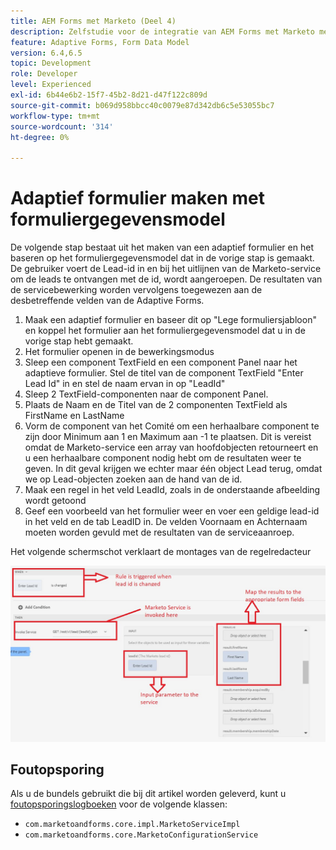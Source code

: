 ```yaml
---
title: AEM Forms met Marketo (Deel 4)
description: Zelfstudie voor de integratie van AEM Forms met Marketo met behulp van het AEM Forms-formuliergegevensmodel.
feature: Adaptive Forms, Form Data Model
version: 6.4,6.5
topic: Development
role: Developer
level: Experienced
exl-id: 6b44e6b2-15f7-45b2-8d21-d47f122c809d
source-git-commit: b069d958bbcc40c0079e87d342db6c5e53055bc7
workflow-type: tm+mt
source-wordcount: '314'
ht-degree: 0%

---
```


# Adaptief formulier maken met formuliergegevensmodel

De volgende stap bestaat uit het maken van een adaptief formulier en het baseren op het formuliergegevensmodel dat in de vorige stap is gemaakt.
De gebruiker voert de Lead-id in en bij het uitlijnen van de Marketo-service om de leads te ontvangen met de id, wordt aangeroepen. De resultaten van de servicebewerking worden vervolgens toegewezen aan de desbetreffende velden van de Adaptive Forms.

1. Maak een adaptief formulier en baseer dit op &quot;Lege formuliersjabloon&quot; en koppel het formulier aan het formuliergegevensmodel dat u in de vorige stap hebt gemaakt.
1. Het formulier openen in de bewerkingsmodus
1. Sleep een component TextField en een component Panel naar het adaptieve formulier. Stel de titel van de component TextField &quot;Enter Lead Id&quot; in en stel de naam ervan in op &quot;LeadId&quot;
1. Sleep 2 TextField-componenten naar de component Panel.
1. Plaats de Naam en de Titel van de 2 componenten TextField als FirstName en LastName
1. Vorm de component van het Comité om een herhaalbare component te zijn door Minimum aan 1 en Maximum aan -1 te plaatsen. Dit is vereist omdat de Marketo-service een array van hoofdobjecten retourneert en u een herhaalbare component nodig hebt om de resultaten weer te geven. In dit geval krijgen we echter maar één object Lead terug, omdat we op Lead-objecten zoeken aan de hand van de id.
1. Maak een regel in het veld LeadId, zoals in de onderstaande afbeelding wordt getoond
1. Geef een voorbeeld van het formulier weer en voer een geldige lead-id in het veld en de tab LeadID in. De velden Voornaam en Achternaam moeten worden gevuld met de resultaten van de serviceaanroep.

Het volgende schermschot verklaart de montages van de regelredacteur

![ruleeditor](assets/ruleeditor.jfif)

## Foutopsporing

Als u de bundels gebruikt die bij dit artikel worden geleverd, kunt u [foutopsporingslogboeken](http://localhost:4502/system/console/slinglog) voor de volgende klassen:

+ `com.marketoandforms.core.impl.MarketoServiceImpl`
+ `com.marketoandforms.core.MarketoConfigurationService`
